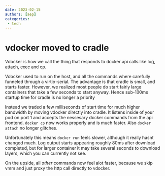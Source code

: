 ```yaml
---
date: 2023-02-15
authors: [aep]
categories:
 - tech
---
```



# vdocker moved to cradle

Vdocker is how we call the thing that responds to docker api calls like log, attach, exec and cp.

Vdocker used to run on the host, and all the commands where carefully funneled through a virtio-serial.
The advantage is that cradle is small, and starts faster. However, we realized most people do start fairly large containers that
take a few seconds to start anyway. Hence sub-100ms startup time for cradle is no longer a priority

Instead we traded a few milliseconds of start time for much higher bandwidth by moving vdocker directly into cradle.
It listens inside of your pod on port 1 and accepts the nessesary docker commands from the api frontend.
`docker cp` now works properly and is much faster. Also `docker attach` no longer glitches.

Unfortunately this means `docker run`  feels slower, although it really hasnt changed much.
Log output starts appearing roughly 80ms after download completed, but for larger container it may take several seconds to download layers,
which you can currently not see.

On the upside, all *other* commands now feel alot faster, because we skip vmm and just proxy the http call directly to vdocker.

